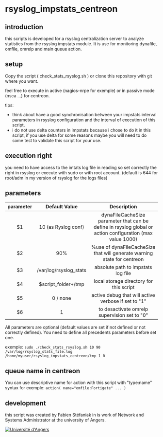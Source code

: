 # rsyslog_impstats_centreon

## introduction

this scripts is developed for a rsyslog centralization server to analyze statistics from the rsyslog impstats module. It is use for monitoring dynafile, omfile, omrelp and main queue action.

## setup

Copy the script ( check_stats_rsyslog.sh ) or clone this repository with git where you want.

feel free to execute in active (nagios-nrpe for exemple) or in passive mode (nsca ...) for centreon.

tips:
* think about have a good synchronisation between your impstats interval parameters in rsyslog configuration and the interval of execution of this script.
* i do not use delta counters in impstats because i chose to do it in this script, if you use delta for some reasons maybe you will need to do some test to validate this script for your use.

## execution right

you need to have access to the imtats log file in reading so set correctly the right in rsyslog or execute with sudo or with root account. (default is 644 for root/adm in my version of rsyslog for the logs files)

## parameters

| parameter  | Default Value  |  Description |
| :------------: | :------------: | :------------: |
| $1 | 10 (as Ryslog conf) | dynaFileCacheSize parameter that can be define in rsyslog global or action configuration (max value 1000) |
| $2 | 90% | %use of dynaFileCacheSize that will generate warning state for centreon  |
| $3 | /var/log/rsyslog_stats | absolute path to impstats log file |
| $4 | $script_folder+/tmp | local storage directory for this script  |
| $5 | 0 / none | active debug that will active verbose if set to "1"  |
| $6 | 1 |  to desactivate omrelp supervision set to "0" |

All parameters are optional (default values are set if not defined or not correctly defined). You need to define all precedents parameters before set one.

exemple:
`sudo ./check_stats_rsyslog.sh 10 90 /var/log/rsyslog_stats_file.log /home/myuser/rsyslog_impstats_centreon/tmp 1 0`

## queue name in centreon

You can use descriptive name for action with this script with "type:name" syntax for exemple:
`action( name="omfile:Fortigate" ... )`

## development

this script was created by Fabien Stéfaniak in is work of Network and Systems Administrator at the university of Angers.

[![Université d'Angers](http://marque.univ-angers.fr/_resources/Logos/_GENERIQUE/HORIZONTAL/ECRAN/PNG/ua_h_couleur_ecran.png "Université d'Angers")](https://www.univ-angers.fr "Université d'Angers")
